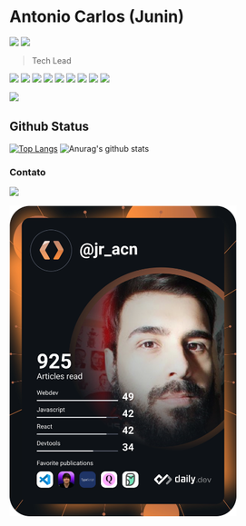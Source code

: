 # Antonio Carlos (Junin)
<p>
<img src="http://views.whatilearened.today/views/github/juninmd/views.svg"/> 
<a href="https://github.com/juninmd/"><img src="https://img.shields.io/github/followers/juninmd?color=%234CC61E&label=GitHub%20Followers%20%3A"/></a>
</p>

> Tech Lead

<p>
<img src="https://img.shields.io/badge/JavaScript-f55247"/>
<img src="https://img.shields.io/badge/Java-f55247"/>
<img src="https://img.shields.io/badge/Kotlin-f55247"/>
<img src="https://img.shields.io/badge/C sharp -f55247"/>
<img src="https://img.shields.io/badge/Python-f55247"/>
<img src="https://img.shields.io/badge/Angular-f55247"/>
<img src="https://img.shields.io/badge/Node-f55247"/>
<img src="https://img.shields.io/badge/React-f55247"/>
<img src="https://img.shields.io/badge/ReactNative-f55247"/>
</p>



<img src="https://spotify-github-profile.vercel.app/api/view.svg?uid=juninmd&redirect=true][https://spotify-github-profile.vercel.app/api/view.svg?uid=juninmd&cover_image=true&theme=default&show_offline=true&background_color=121212&bar_color=53b14f&bar_color_cover=true" style="max-width: 100%;">
 
## Github Status

[![Top Langs](https://github-readme-stats.vercel.app/api/top-langs/?username=juninmd&theme=dracula)](https://github.com/anuraghazra/github-readme-stats)
![Anurag's github stats](https://github-readme-stats.vercel.app/api?username=juninmd&show_icons=true&theme=dracula)

### Contato
  
  <div alignt="center"> 
   <a href="https://www.linkedin.com/in/jracn/" target="_blank">
     <img src="https://img.shields.io/badge/-LinkedIn-%230077B5?style=for-the-badge&logo=linkedin&logoColor=white" target="_blank">
   </a> 
 </div>
  
<a href="https://app.daily.dev/DailyDevTips"><img src="https://github.com/juninmd/juninmd/blob/master/devcard.svg" width="400" alt="Chris Bongers's Dev Card"/></a>
